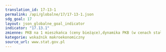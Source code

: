 ```yaml
---
translation_id: 17-13-1
permalink: /api/globalne/17/17-13-1.json
sdg_goal: 17
layout: json_globalne_goal_indicator
indicator: "17.13.1"
zmienne: PKB na 1 mieszkańca (ceny bieżące),dynamika PKB (w cenach stałych),stopa inwestycji,dynamika cen towarów i usług konsumpcyjnych,dług sektora instytucji rządowych i samorządowych w relacji do PKB,wynik sektora instytucji rządowych i samorządowych w relacji do PKB
kategorie: wskaźnik makroekonomiczny
source_url: www.stat.gov.pl
---
```

